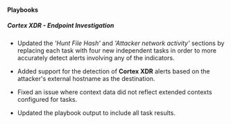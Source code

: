 
#### Playbooks

##### Cortex XDR - Endpoint Investigation

- Updated the *'Hunt File Hash'* and *'Attacker network activity'* sections by replacing each task with four new independent tasks in order to more accurately detect alerts involving any of the indicators.


- Added support for the detection of **Cortex XDR** alerts based on the attacker's external hostname as the destination.


- Fixed an issue where context data did not reflect extended contexts configured for tasks.


- Updated the playbook output to include all task results.